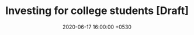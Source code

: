 ---
layout: post
title:  "Investing for college students [Draft]"
date:   2020-06-17 16:00:00 +0530
comments: true
categories: Mobile
---